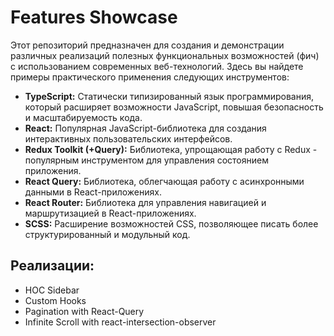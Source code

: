 # Features Showcase

Этот репозиторий предназначен для создания и демонстрации различных реализаций полезных функциональных возможностей (фич) с использованием современных веб-технологий. Здесь вы найдете примеры практического применения следующих инструментов:

- <b>TypeScript:</b> Статически типизированный язык программирования, который расширяет возможности JavaScript, повышая безопасность и масштабируемость кода.
- <b>React:</b> Популярная JavaScript-библиотека для создания интерактивных пользовательских интерфейсов.
- <b>Redux Toolkit (+Query):</b> Библиотека, упрощающая работу с Redux - популярным инструментом для управления состоянием приложения.
- <b>React Query:</b> Библиотека, облегчающая работу с асинхронными данными в React-приложениях.
- <b>React Router:</b> Библиотека для управления навигацией и маршрутизацией в React-приложениях.
- <b>SCSS:</b> Расширение возможностей CSS, позволяющее писать более структурированный и модульный код.

## Реализации:

- HOC Sidebar
- Custom Hooks
- Pagination with React-Query
- Infinite Scroll with react-intersection-observer



